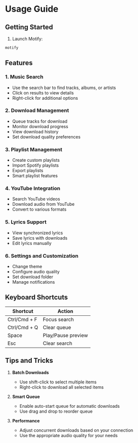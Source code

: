 # Usage Guide

## Getting Started

1. Launch Motify:
```bash
motify
```

## Features

### 1. Music Search
- Use the search bar to find tracks, albums, or artists
- Click on results to view details
- Right-click for additional options

### 2. Download Management
- Queue tracks for download
- Monitor download progress
- View download history
- Set download quality preferences

### 3. Playlist Management
- Create custom playlists
- Import Spotify playlists
- Export playlists
- Smart playlist features

### 4. YouTube Integration
- Search YouTube videos
- Download audio from YouTube
- Convert to various formats

### 5. Lyrics Support
- View synchronized lyrics
- Save lyrics with downloads
- Edit lyrics manually

### 6. Settings and Customization
- Change theme
- Configure audio quality
- Set download folder
- Manage notifications

## Keyboard Shortcuts

| Shortcut | Action |
|----------|--------|
| Ctrl/Cmd + F | Focus search |
| Ctrl/Cmd + Q | Clear queue |
| Space | Play/Pause preview |
| Esc | Clear search |

## Tips and Tricks

1. **Batch Downloads**
   - Use shift-click to select multiple items
   - Right-click to download all selected items

2. **Smart Queue**
   - Enable auto-start queue for automatic downloads
   - Use drag and drop to reorder queue

3. **Performance**
   - Adjust concurrent downloads based on your connection
   - Use the appropriate audio quality for your needs
